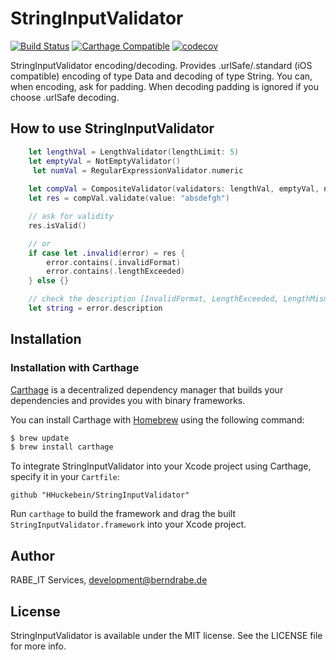 # StringInputValidator

[![Build Status](https://travis-ci.org/HHuckebein/StringInputValidator.svg?branch=master)](https://travis-ci.org/HHuckebein/StringInputValidator)
[![Carthage Compatible](https://img.shields.io/badge/Carthage-compatible-4BC51D.svg?style=flat)](https://github.com/Carthage/Carthage)
[![codecov](https://codecov.io/gh/HHuckebein/StringInputValidator/branch/master/graph/badge.svg)](https://codecov.io/gh/HHuckebein/StringInputValidator)
 
StringInputValidator encoding/decoding.
Provides .urlSafe/.standard (iOS compatible) encoding of type Data and decoding of type String.
You can, when encoding, ask for padding.
When decoding padding is ignored if you choose .urlSafe decoding.
 
## How to use StringInputValidator
```swift
	let lengthVal = LengthValidator(lengthLimit: 5)
    let emptyVal = NotEmptyValidator()
     let numVal = RegularExpressionValidator.numeric
        
    let compVal = CompositeValidator(validators: lengthVal, emptyVal, numVal)
    let res = compVal.validate(value: "absdefgh")

    // ask for validity
    res.isValid()

    // or 
    if case let .invalid(error) = res {
        error.contains(.invalidFormat)
        error.contains(.lengthExceeded)
    } else {}

    // check the description [InvalidFormat, LengthExceeded, LengthMismatch]
    let string = error.description

```

## Installation

### Installation with Carthage

[Carthage](https://github.com/Carthage/Carthage) is a decentralized dependency manager that builds your dependencies and provides you with binary frameworks.

You can install Carthage with [Homebrew](http://brew.sh/) using the following command:

```bash
$ brew update
$ brew install carthage
```

To integrate StringInputValidator into your Xcode project using Carthage, specify it in your `Cartfile`:

```ogdl
github "HHuckebein/StringInputValidator"
```

Run `carthage` to build the framework and drag the built `StringInputValidator.framework` into your Xcode project.


## Author

RABE_IT Services, development@berndrabe.de

## License

StringInputValidator is available under the MIT license. See the LICENSE file for more info.
